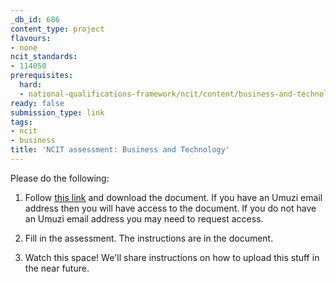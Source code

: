```yaml
---
_db_id: 686
content_type: project
flavours:
- none
ncit_standards:
- 114050
prerequisites:
  hard:
  - national-qualifications-framework/ncit/content/business-and-technology
ready: false
submission_type: link
tags:
- ncit
- business
title: 'NCIT assessment: Business and Technology'
---
```


Please do the following:

1. Follow [this link](https://drive.google.com/file/d/1zqo6-oQFmcmM6AAu1IbpTUdwIYjnEv7e/view?usp=sharing) and download the document. If you have an Umuzi email address then you will have access to the document. If you do not have an Umuzi email address you may need to request access.

2. Fill in the assessment. The instructions are in the document. 
   
3. Watch this space! We'll share instructions on how to upload this stuff in the near future.